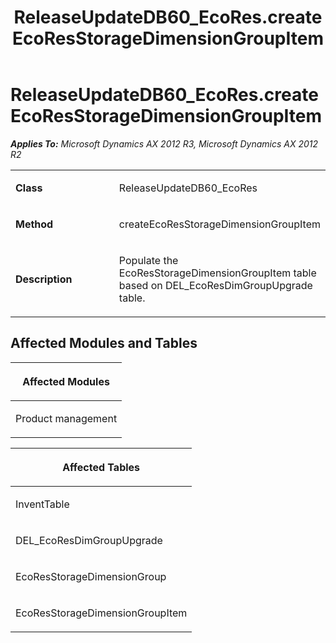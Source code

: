 ﻿---
title: ReleaseUpdateDB60_EcoRes.createEcoResStorageDimensionGroupItem
TOCTitle: ReleaseUpdateDB60_EcoRes.createEcoResStorageDimensionGroupItem
ms:assetid: 4e8eac78-02aa-5ddb-0239-09b1fe2270fb
ms:mtpsurl: https://msdn.microsoft.com/en-us/library/JJ685467(v=AX.60)
ms:contentKeyID: 49708171
ms.date: 05/18/2015
mtps_version: v=AX.60
---

# ReleaseUpdateDB60\_EcoRes.createEcoResStorageDimensionGroupItem 


_**Applies To:** Microsoft Dynamics AX 2012 R3, Microsoft Dynamics AX 2012 R2_

<table>
<colgroup>
<col style="width: 50%" />
<col style="width: 50%" />
</colgroup>
<tbody>
<tr class="odd">
<td><p><strong>Class</strong></p></td>
<td><p>ReleaseUpdateDB60_EcoRes</p></td>
</tr>
<tr class="even">
<td><p><strong>Method</strong></p></td>
<td><p>createEcoResStorageDimensionGroupItem</p></td>
</tr>
<tr class="odd">
<td><p><strong>Description</strong></p></td>
<td><p>Populate the EcoResStorageDimensionGroupItem table based on DEL_EcoResDimGroupUpgrade table.</p></td>
</tr>
</tbody>
</table>


## Affected Modules and Tables

<table>
<colgroup>
<col style="width: 100%" />
</colgroup>
<thead>
<tr class="header">
<th><p>Affected Modules</p></th>
</tr>
</thead>
<tbody>
<tr class="odd">
<td><p>Product management</p></td>
</tr>
</tbody>
</table>


<table>
<colgroup>
<col style="width: 100%" />
</colgroup>
<thead>
<tr class="header">
<th><p>Affected Tables</p></th>
</tr>
</thead>
<tbody>
<tr class="odd">
<td><p>InventTable</p></td>
</tr>
<tr class="even">
<td><p>DEL_EcoResDimGroupUpgrade</p></td>
</tr>
<tr class="odd">
<td><p>EcoResStorageDimensionGroup</p></td>
</tr>
<tr class="even">
<td><p>EcoResStorageDimensionGroupItem</p></td>
</tr>
</tbody>
</table>

  



